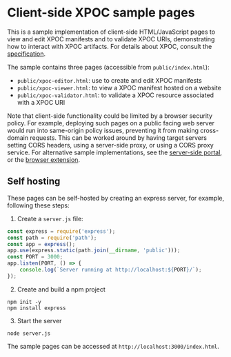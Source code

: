 # Client-side XPOC sample pages

This is a sample implementation of client-side HTML/JavaScript pages to view and edit XPOC manifests and to validate XPOC URIs, demonstrating how to interact with XPOC artifacts. For details about XPOC, consult the [specification](../../doc/xpoc-specification.md).

The sample contains three pages (accessible from `public/index.html`):
* `public/xpoc-editor.html`: use to create and edit XPOC manifests
* `public/xpoc-viewer.html`: to view a XPOC manifest hosted on a website
* `public/xpoc-validator.html`: to validate a XPOC resource associated with a XPOC URI 

Note that client-side functionality could be limited by a browser security policy. For example, deploying such pages on a public facing web server would run into same-origin policy issues, preventing it from making cross-domain requests. This can be worked around by having target servers setting CORS headers, using a server-side proxy, or using a CORS proxy service. For alternative sample implementations, see the [server-side portal](TODO), or the [browser extension](../browser-extension/README.md).

## Self hosting

These pages can be self-hosted by creating an express server, for example, following these steps: 

1. Create a `server.js` file:
```javascript
const express = require('express');
const path = require('path');
const app = express();
app.use(express.static(path.join(__dirname, 'public')));
const PORT = 3000;
app.listen(PORT, () => {
    console.log(`Server running at http://localhost:${PORT}/`);
});
```
2. Create and build a npm project
```
npm init -y
npm install express
```

3. Start the server
```
node server.js
```

The sample pages can be accessed at `http://localhost:3000/index.html`.

